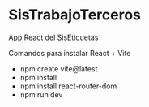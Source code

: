 # SisTrabajoTerceros
App React del SisEtiquetas

Comandos para instalar React + Vite
- npm create vite@latest
- npm install 
- npm install react-router-dom 
- npm run dev
